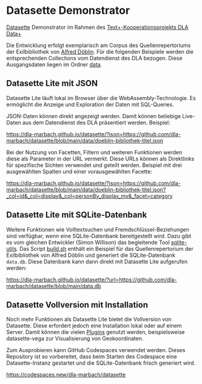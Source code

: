# Datasette Demonstrator

[Datasette](https://datasette.io/) Demonstrator im Rahmen des [Text+-Kooperationsprojekts DLA Data+](https://www.dla-marbach.de/bibliothek/projekte/text-kooperationsprojekt-dla-data/)

Die Entwicklung erfolgt exemplarisch am Corpus des Quellenrepertoriums der Exilbibliothek von [Alfred Döblin](https://www.dla-marbach.de/bibliothek/projekte/quellenrepertorium-der-exil-bibliotheken-im-deutschen-literaturarchiv-marbach-modul-1-alfred-doeblin/). Für die folgenden Beispiele werden die entsprechenden Collections vom Datendienst des DLA bezogen. Diese Ausgangsdaten liegen im Ordner [data](data).

## Datasette Lite mit JSON

Datasette Lite läuft lokal im Browser über die WebAssembly-Technologie. Es ermöglicht die Anzeige und Exploration der Daten mit SQL-Queries.

JSON-Daten können direkt angezeigt werden. Damit können beliebige Live-Daten aus dem Datendienst des DLA präsentiert werden. Beispiel:

https://dla-marbach.github.io/datasette/?json=https://github.com/dla-marbach/datasette/blob/main/data/doeblin-bibliothek-titel.json

Bei der Nutzung von Facetten, Filtern und weiteren Funktionen werden diese als Parameter in der URL vermerkt. Diese URLs können als Direktlinks für spezifische Sichten verwendet und geteilt werden. Beispiel mit drei ausgewählten Spalten und einer vorausgewählten Facette:

https://dla-marbach.github.io/datasette/?json=https://github.com/dla-marbach/datasette/blob/main/data/doeblin-bibliothek-titel.json?_col=id&_col=display&_col=personBy_display_mv&_facet=category

## Datasette Lite mit SQLite-Datenbank

Weitere Funktionen wie Volltextsuchen und Fremdschlüssel-Beziehungen sind verfügbar, wenn eine SQLite-Datenbank bereitgestellt wird. Dazu gibt es vom gleichen Entwickler (Simon Willison) das begleitende Tool [sqlite-utils](https://sqlite-utils.datasette.io). Das Script [build.sh](build.sh) enthält ein Beispiel für das Quellenrepertorium der Exilbibliothek von Alfred Döblin und generiert die SQLite-Datenbank `data.db`. Diese Datenbank kann dann direkt mit Datasette Lite aufgerufen werden:

https://dla-marbach.github.io/datasette/?url=https://github.com/dla-marbach/datasette/blob/main/data.db

## Datasette Vollversion mit Installation

Noch mehr Funktionen als Datasette Lite bietet die Vollversion von Datasette. Diese erfordert jedoch eine Installation lokal oder auf einem Server. Damit können die vielen [Plugins](https://datasette.io/plugins) genutzt werden, beispielsweise datasette-vega zur Visualisierung von Geokoordinaten.

Zum Ausprobieren kann GitHub Codespaces verwendet werden. Dieses Repository ist so vorbereitet, dass beim Starten des Codespace eine Datasette-Instanz gestartet und die SQLite-Datenbank frisch generiert wird.

https://codespaces.new/dla-marbach/datasette
